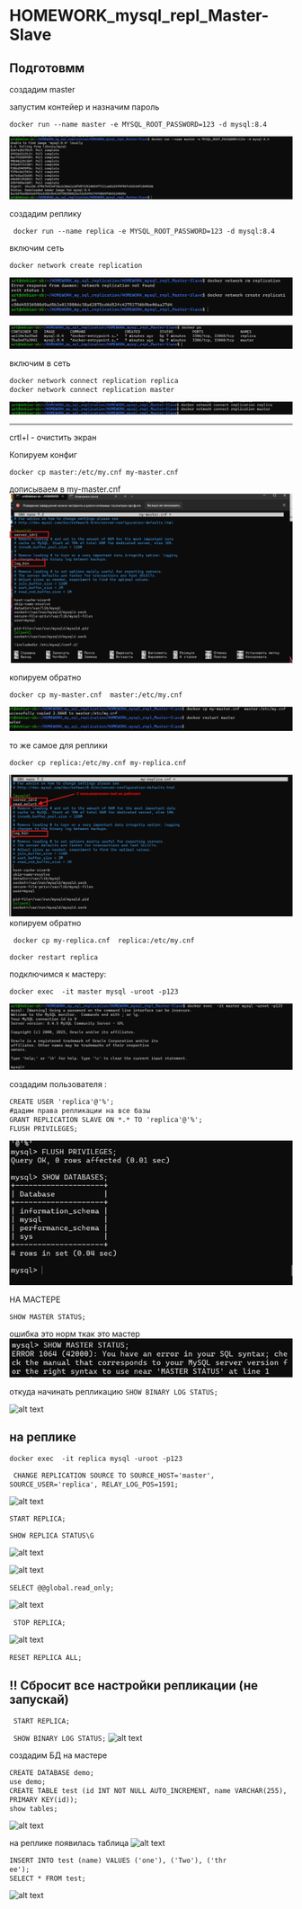 # HOMEWORK_mysql_repl_Master-Slave

## Подготовмм
создадим master 

запустим контейер и назначим пароль
```
docker run --name master -e MYSQL_ROOT_PASSWORD=123 -d mysql:8.4   
```
![alt text](image.png)

создадим реплику
```
 docker run --name replica -e MYSQL_ROOT_PASSWORD=123 -d mysql:8.4
```
включим сеть 

```
docker network create replication
```
![alt text](image-1.png)

![alt text](image-2.png)

включим в сеть 

```
docker network connect replication replica
docker network connect replication master
```
![alt text](image-3.png)

-----------------------------------------------------------

crtl+l  - очистить экран

Копируем конфиг
```
docker cp master:/etc/my.cnf my-master.cnf
```

дописываем в my-master.cnf
![alt text](image-5.png)

копируем обратно
```
docker cp my-master.cnf  master:/etc/my.cnf
```
![alt text](image-6.png)

то же самое для реплики

```
docker cp replica:/etc/my.cnf my-replica.cnf
```
![alt text](image-7.png)
копируем обратно
```
 docker cp my-replica.cnf  replica:/etc/my.cnf
```
```
docker restart replica
```
подключимся к мастеру:

```
docker exec  -it master mysql -uroot -p123
```

![alt text](image-8.png)

создадим пользователя :
```
CREATE USER 'replica'@'%';
#дадим права репликации на все базы
GRANT REPLICATION SLAVE ON *.* TO 'replica'@'%';
FLUSH PRIVILEGES;
```
![alt text](image-9.png)

НА МАСТЕРЕ
```
SHOW MASTER STATUS;
```
ошибка это норм  ткак это мастер
![alt text](image-10.png)

откуда начинать репликацию
```SHOW BINARY LOG STATUS;```

![alt text](image-12.png)

## на реплике
```
docker exec  -it replica mysql -uroot -p123
```

```
 CHANGE REPLICATION SOURCE TO SOURCE_HOST='master', SOURCE_USER='replica', RELAY_LOG_POS=1591;
```
![alt text](image-13.png)


```
START REPLICA;
```
```
SHOW REPLICA STATUS\G
```

![alt text](image-14.png)


![alt text](image-15.png)

 ```SELECT @@global.read_only;```

![alt text](image-16.png)


``` STOP REPLICA;```

![alt text](image-17.png)

```RESET REPLICA ALL; ``` 
## !! Сбросит все настройки репликации (не запускай)

```
 START REPLICA;
```


``` SHOW BINARY LOG STATUS;```
![alt text](image-18.png)


создадим БД на мастере 

```
CREATE DATABASE demo;
use demo;
CREATE TABLE test (id INT NOT NULL AUTO_INCREMENT, name VARCHAR(255), PRIMARY KEY(id));
show tables;
```

![alt text](image-19.png)


на реплике появилась таблица
![alt text](image-20.png)

```
INSERT INTO test (name) VALUES ('one'), ('Two'), ('thr
ee');
SELECT * FROM test;
```

![alt text](image-21.png)